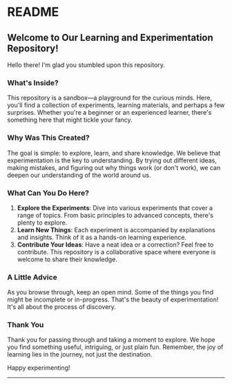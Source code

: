 # README

## Welcome to Our Learning and Experimentation Repository!

Hello there! I'm glad you stumbled upon this repository. 

### What's Inside?

This repository is a sandbox—a playground for the curious minds. Here, you'll find a collection of experiments, learning materials, and perhaps a few surprises. Whether you're a beginner or an experienced learner, there's something here that might tickle your fancy.

### Why Was This Created?

The goal is simple: to explore, learn, and share knowledge. We believe that experimentation is the key to understanding. By trying out different ideas, making mistakes, and figuring out why things work (or don't work), we can deepen our understanding of the world around us.

### What Can You Do Here?

1. **Explore the Experiments**: Dive into various experiments that cover a range of topics. From basic principles to advanced concepts, there's plenty to explore.
2. **Learn New Things**: Each experiment is accompanied by explanations and insights. Think of it as a hands-on learning experience.
3. **Contribute Your Ideas**: Have a neat idea or a correction? Feel free to contribute. This repository is a collaborative space where everyone is welcome to share their knowledge.

### A Little Advice

As you browse through, keep an open mind. Some of the things you find might be incomplete or in-progress. That's the beauty of experimentation! It's all about the process of discovery.

### Thank You

Thank you for passing through and taking a moment to explore. We hope you find something useful, intriguing, or just plain fun. Remember, the joy of learning lies in the journey, not just the destination.

Happy experimenting!

---
 
